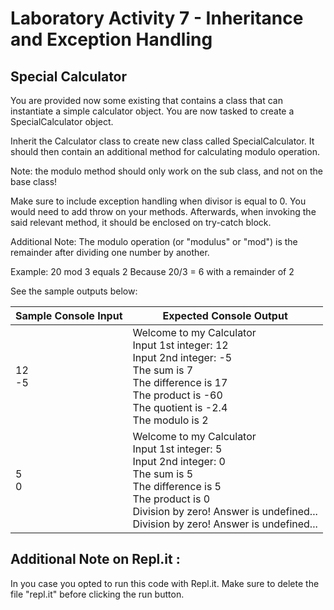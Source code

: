 # Laboratory Activity 7 - Inheritance and Exception Handling

## Special Calculator

You are provided now some existing that contains a class that can instantiate a simple calculator object. You are now tasked to create a SpecialCalculator object.

Inherit the Calculator class to create new class called SpecialCalculator. It should then contain an additional method for calculating modulo operation.

Note: the modulo method should only work on the sub class, and not on the base class!

Make sure to include exception handling when divisor is equal to 0. You would need to add throw on your methods. Afterwards, when invoking the said relevant method, it should be enclosed on try-catch block.

Additional Note: The modulo operation (or "modulus" or "mod") is the remainder after dividing one number by another.

Example: 20 mod 3 equals 2
Because 20/3 = 6 with a remainder of 2

See the sample outputs below:

| Sample Console Input | Expected Console Output                                                                                                                                                                                                     |
| -------------------- | --------------------------------------------------------------------------------------------------------------------------------------------------------------------------------------------------------------------------- |
| 12 <br>-5            | Welcome to my Calculator<br>Input 1st integer: 12<br>Input 2nd integer: -5<br>The sum is 7<br>The difference is 17<br>The product is -60<br>The quotient is -2.4<br>The modulo is 2                                         |
| 5 <br>0              | Welcome to my Calculator<br>Input 1st integer: 5<br>Input 2nd integer: 0<br>The sum is 5<br>The difference is 5<br>The product is 0<br>Division by zero! Answer is undefined...<br>Division by zero! Answer is undefined... |

## Additional Note on Repl.it :

In you case you opted to run this code with Repl.it. Make sure to delete the file "repl.it" before clicking the run button.

